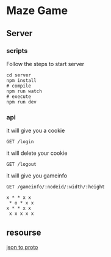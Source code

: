 # Maze Game
## Server
### scripts
Follow the steps to start server
```shell
cd server
npm install
# compile 
npm run watch
# execute
npm run dev
```

### api
it will give you a cookie
```
GET /login
```

it will delete your cookie
```
GET /logout
```

it will give you gameinfo
```
GET /gameinfo/:nodeid/:width/:height
```

```
x * * x x
 * o * x x
x * * x x
 x x x x x
```

## resourse
[json to proto](https://json-to-proto.github.io/)